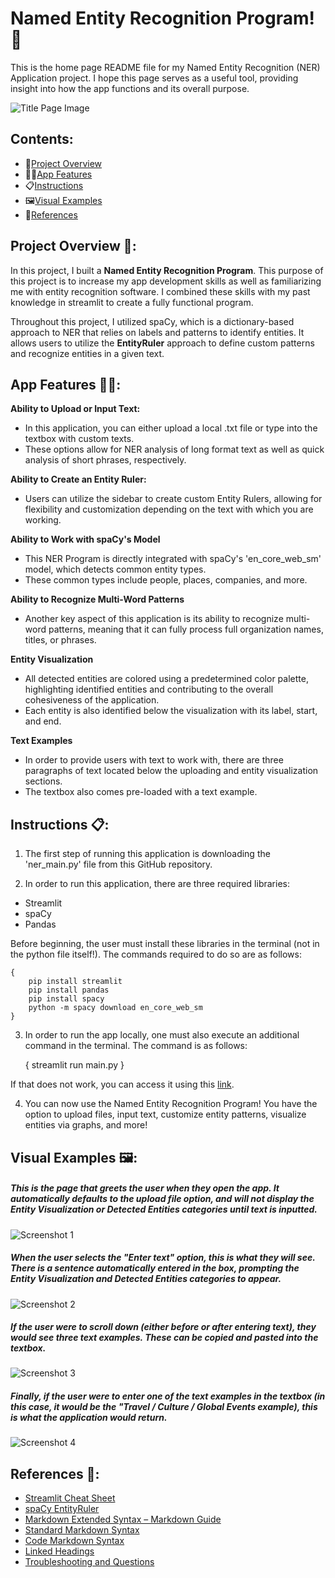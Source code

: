 # Named Entity Recognition Program!📱

This is the home page README file for my Named Entity Recognition (NER) Application project. I hope this page serves as a useful tool, providing insight into how the app functions and its overall purpose.

![Title Page Image](Visual_Examples/Named-Entity-Recognition-FINAL.png)

## Contents:
- 🧩[Project Overview](#project-overview)
- 👩‍💻[App Features](#app-features)
- 📋[Instructions](#instructions)
- 🖼️[Visual Examples](#visual-examples)
- 📕[References](#references)

## Project Overview 🧩:
In this project, I built a **Named Entity Recognition Program**. This purpose of this project is to increase my app development skills as well as familiarizing me with entity recognition software. I combined these skills with my past knowledge in streamlit to create a fully functional program. 

Throughout this project, I utilized spaCy, which is a dictionary-based approach to NER that relies on labels and patterns to identify entities. It allows users to utilize the **EntityRuler** approach to define custom patterns and recognize entities in a given text. 

## App Features 👩‍💻:
**Ability to Upload or Input Text:**
- In this application, you can either upload a local .txt file or type into the textbox with custom texts.
- These options allow for NER analysis of long format text as well as quick analysis of short phrases, respectively.

**Ability to Create an Entity Ruler:**
- Users can utilize the sidebar to create custom Entity Rulers, allowing for flexibility and customization depending on the text with which you are working.

**Ability to Work with spaCy's Model**
- This NER Program is directly integrated with spaCy's 'en_core_web_sm' model, which detects common entity types. 
- These common types include people, places, companies, and more.

**Ability to Recognize Multi-Word Patterns**
- Another key aspect of this application is its ability to recognize multi-word patterns, meaning that it can fully process full organization names, titles, or phrases.

**Entity Visualization**
- All detected entities are colored using a predetermined color palette, highlighting identified entities and contributing to the overall cohesiveness of the application. 
- Each entity is also identified below the visualization with its label, start, and end.

**Text Examples**
- In order to provide users with text to work with, there are three paragraphs of text located below the uploading and entity visualization sections. 
- The textbox also comes pre-loaded with a text example.

## Instructions 📋:
1. The first step of running this application is downloading the 'ner_main.py' file from this GitHub repository.

2. In order to run this application, there are three required libraries:
- Streamlit
- spaCy
- Pandas

Before beginning, the user must install these libraries in the terminal (not in the python file itself!). The commands required to do so are as follows:

    { 
        pip install streamlit
        pip install pandas
        pip install spacy
        python -m spacy download en_core_web_sm
    }

3. In order to run the app locally, one must also execute an additional command in the terminal. The command is as follows:

    {
        streamlit run main.py
    }

If that does not work, you can access it using this [link]().

4. You can now use the Named Entity Recognition Program! You have the option to upload files, input text, customize entity patterns, visualize entities via graphs, and more!

## Visual Examples 🖼️:

##### This is the page that greets the user when they open the app. It automatically defaults to the upload file option, and will not display the Entity Visualization or Detected Entities categories until text is inputted.
![Screenshot 1](Visual_Examples/Screenshot_1.jpg)

##### When the user selects the "Enter text" option, this is what they will see. There is a sentence automatically entered in the box, prompting the Entity Visualization and Detected Entities categories to appear.
![Screenshot 2](Visual_Examples/Screenshot_2.jpg)

##### If the user were to scroll down (either before or after entering text), they would see three text examples. These can be copied and pasted into the textbox.
![Screenshot 3](Visual_Examples/Screenshot_3.jpg)

##### Finally, if the user were to enter one of the text examples in the textbox (in this case, it would be the "Travel / Culture / Global Events example), this is what the application would return.
![Screenshot 4](Visual_Examples/Screenshot_4.jpg)

## References 📕:
- [Streamlit Cheat Sheet](https://docs.streamlit.io/develop/quick-reference/cheat-sheet)
- [spaCy EntityRuler](https://spacy.io/api/entityruler)
- [Markdown Extended Syntax – Markdown Guide](https://www.markdownguide.org/extended-syntax/)
- [Standard Markdown Syntax](https://www.markdownguide.org/basic-syntax/)
- [Code Markdown Syntax](https://www.markdownguide.org/extended-syntax/)
- [Linked Headings](https://gist.github.com/rachelhyman/b1f109155c9dafffe618)
- [Troubleshooting and Questions](https://chatgpt.com)